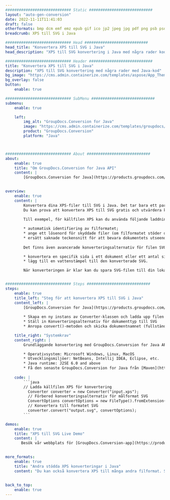 ```yaml
---
############################# Static ############################
layout: "auto-gen-conversion"
date: 2022-11-11T11:41:03
draft: false
otherformats: bmp dcm emf emz epub gif ico jp2 jpeg jpg pdf png psb psd svg svgz tex tga tif tiff webp wmf wmz xps
breadcrumb: XPS till SVG i Java

############################# Head ############################
head_title: "Konvertera XPS till SVG i Java"
head_description: "XPS till SVG konvertering i Java med några rader kod. Konvertera över 160 filformat med hjälp av GroupDocs dokumentkonverterings-API för Java"

############################# Header ############################
title: "Konvertera XPS till SVG i Java"
description: "XPS till SVG konvertering med några rader med Java-kod"
bg_image: "https://cms.admin.containerize.com/templates/aspose/App_Themes/V3/images/bg/header1.png"
bg_overlay: false
button:
    enable: true

############################# SubMenu ############################
submenu:
    enable: true

    left:
        img_alt: "GroupDocs.Conversion for Java"
        image: "https://cms.admin.containerize.com/templates/groupdocs/images/product-logos/90x90-noborder/groupdocs-conversion-java.png"
        product: "GroupDocs.Conversion"
        platform: "Java"



############################# About ############################
about:
    enable: true
    title: "Om GroupDocs.Conversion for Java API"
    content: |
        [GroupDocs.Conversion for Java](https://products.groupdocs.com/conversion/java/) är ett avancerat filformatkonverterings-API för konvertering mellan populära bild- och dokumentformat som Microsoft Office, OpenDocument, PDF, HTML, e-post, CAD. och mycket mer med bara några rader kod. Det inbyggda API:t upptäcker automatiskt formaten för originaldokumenten och erbjuder många alternativ för att anpassa de konverterade dokumenten. Tillsammans med funktionen att extrahera information från ett dokument, stöder den också cachelagring av konverteringsresultaten till den lokala disken som standard. Men alla typer av cachelagring kan stödjas genom att implementera lämpliga gränssnitt - Amazon S3, Dropbox, Google Drive, Windows Azure, Reddis eller andra.
    

overview:
    enable: true
    content: |
        Konvertera dina XPS-filer till SVG i Java. Det tar bara ett par rader med Java-kod på valfri plattform, som Windows, Linux, macOS.
        Du kan prova att konvertera XPS till SVG gratis och utvärdera kvaliteten på konverteringsresultaten. Tillsammans med enkla filkonverteringsskript kan du prova mer sofistikerade alternativ för att ladda källfilen XPS och lagra SVG-utdata. 
        
        Till exempel, för källfilen XPS kan du använda följande laddningsalternativ:

        * automatisk identifiering av filformatet;
        * ange ett lösenord för skyddade filer (om filformatet stöder det);
        * ersätt saknade teckensnitt för att bevara dokumentets utseende.
        
        Det finns även avancerade konverteringsalternativ för filen SVG:

        * konvertera en specifik sida i ett dokument eller ett antal sidor;
        * lägg till en vattenstämpel till den konverterade SVG.

        När konverteringen är klar kan du spara SVG-filen till din lokala filsökväg eller till tredje parts lagring såsom FTP, Amazon S3, Google Drive, Dropbox etc. Observera - för att konvertera XPS till SVG behöver du inte installera någon ytterligare programvara, såsom MS Office, Open Office, Adobe Acrobat Reader etc.


############################# Steps ############################
steps:
    enable: true
    title_left: "Steg för att konvertera XPS till SVG i Java"
    content_left: |
        [GroupDocs.Conversion for Java](https://products.groupdocs.com/conversion/java/) låter utvecklare enkelt konvertera XPS fil till SVG med några rader kod.
        
        * Skapa en ny instans av Converter-klassen och ladda upp filen XPS med den fullständiga sökvägen
        * Ställ in Konverteringsalternativ för dokumenttyp till SVG
        * Anropa convert()-metoden och skicka dokumentnamnet (fullständig sökväg) och formatet (SVG) som en parameter

    title_right: "Systemkrav"
    content_right: |
        Grundläggande konvertering med GroupDocs.Conversion for Java API kan göras med bara några rader kod. Våra API:er stöds på alla större plattformar och operativsystem. Innan du kör koden nedan, se till att du har följande förutsättningar installerade på ditt system.

        * Operativsystem: Microsoft Windows, Linux, MacOS
        * Utvecklingsmiljöer: NetBeans, Intellij IDEA, Eclipse, etc.
        * Java runtime: J2SE 6.0 and above
        * Få den senaste GroupDocs.Conversion for Java från [Maven](https://repository.groupdocs.com/webapp/#/artifacts/browse/tree/General/repo/com/groupdocs/groupdocs-conversion)
         
    code: |
        ```java    
        // Ladda källfilen XPS för konvertering
          Converter converter = new Converter("input.xps");
          // Förbered konverteringsalternativ för målformat SVG
          ConvertOptions convertOptions = new FileType().fromExtension("svg").getConvertOptions();
          // Konvertera till formatet SVG
          converter.convert("output.svg", convertOptions);
        ```

demos:
    enable: true
    title: "XPS till SVG Live Demo"
    content: |
       Besök vår webbplats för [GroupDocs.Conversion-app](https://products.groupdocs.app/conversion/family) och försök konvertera XPS till SVG nu. Den kostnadsfria demon har följande fördelar
          

more_formats:
    enable: true
    title: "Andra stödda XPS konverteringar i Java"
    content: "Du kan också konvertera XPS till många andra filformat. Se listan nedan."
       
       
back_to_top:
    enable: true
---
```

